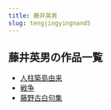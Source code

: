 ```yaml
---
title: 藤井英男
slug: tengjingyingnand5
---
```


## 藤井英男の作品一覧

- [人柱築島由来](renzhuzhudaoyou-60c)
- [戦争](zhanzheng-a01)
- [藤野古白句集](tengyegubaijuji-d20)
